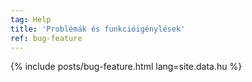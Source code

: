 ```yaml
---
tag: Help
title: 'Problémák és funkcióigénylések'
ref: bug-feature
---
```


{% include posts/bug-feature.html lang=site.data.hu %}
